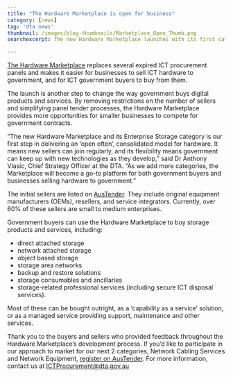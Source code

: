 ```yaml
---
title: "The Hardware Marketplace is open for business"
category: [news]
tag: 'dta news'
thumbnail: /images/blog-thumbnails/Marketplace_Open_Thumb.png
searchexcerpt: The new Hardware Marketplace launches with its first category, Enterprise Storage.

---
```

[The Hardware Marketplace](https://ictprocurement.service-now.com/sp) replaces several expired ICT procurement panels and makes it easier for businesses to sell ICT hardware to government, and for ICT government buyers to buy from them.

The launch is another step to change the way government buys digital products and services. By removing restrictions on the number of sellers and simplifying panel tender processes, the Hardware Marketplace provides more opportunities for smaller businesses to compete for government contracts.

“The new Hardware Marketplace and its Enterprise Storage category is our first step in delivering an ‘open often’, consolidated model for hardware. It means new sellers can join regularly, and its flexibility means government can keep up with new technologies as they develop,” said Dr Anthony Vlasic, Chief Strategy Officer at the DTA. “As we add more categories, the Marketplace will become a go-to platform for both government buyers and businesses selling hardware to government.”

The initial sellers are listed on [AusTender](https://www.tenders.gov.au/?event=public.son.view&SONUUID=61F30DD8-C7E2-EC94-2A86C3ADF5775795). They include original equipment manufacturers (OEMs), resellers, and service integrators. Currently, over 60% of these sellers are small to medium enterprises.

Government buyers can use the Hardware Marketplace to buy storage products and services, including:
- direct attached storage
- network attached storage
- object based storage
- storage area networks
- backup and restore solutions
- storage consumables and ancillaries
- storage-related professional services (including secure ICT disposal services).

Most of these can be bought outright, as a ‘capability as a service’ solution, or as a managed service providing support, maintenance and other services.

Thank you to the buyers and sellers who provided feedback throughout the Hardware Marketplace’s development process. If you’d like to participate in our approach to market for our next 2 categories, Network Cabling Services and Network Equipment, [register on AusTender](https://www.tenders.gov.au/?event=public.registereduser.new). For more information, contact us at [ICTProcurement@dta.gov.au](ICTProcurement@dta.gov.au)
